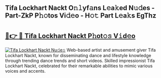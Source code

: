 ## Tifa Lockhart Nackt O𝚗𝚕yf𝚊ns L𝚎a𝚔ed N𝚞𝚍es - Part-ZkP P𝚑𝚘tos Vi𝚍𝚎o - H𝚘𝚝 Part L𝚎a𝚔s EgThz

# <h2><a href="http://kf3zh4n.oniu.top/?m=Tifa+Lockhart+Nackt">🔗👉 🔴 Tifa Lockhart Nackt P𝚑ot𝚘𝚜 V𝚒d𝚎o</a></h2>

[![Tifa Lockhart Nackt Nu𝚍e𝚜](https://i.imgur.com/0qMVB7G.gif)](http://kf3zh4n.oniu.top/?m=Tifa+Lockhart+Nackt)
Web-based artist and amusement giver Tifa Lockhart Nackt, known for disseminating dance and lifestyle knowledge through trending dance trends and short videos. Skilled impressionist Tifa Lockhart Nackt, celebrated for their remarkable abilities to mimic various voices and accents.  
